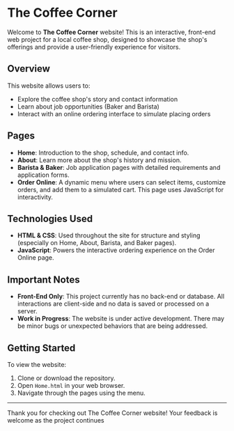 # The Coffee Corner

Welcome to **The Coffee Corner** website! This is an interactive, front-end web project for a local coffee shop, designed to showcase the shop's offerings and provide a user-friendly experience for visitors.

## Overview

This website allows users to:
- Explore the coffee shop's story and contact information
- Learn about job opportunities (Baker and Barista)
- Interact with an online ordering interface to simulate placing orders

## Pages

- **Home**: Introduction to the shop, schedule, and contact info.  
- **About**: Learn more about the shop's history and mission.  
- **Barista & Baker**: Job application pages with detailed requirements and application forms.  
- **Order Online**: A dynamic menu where users can select items, customize orders, and add them to a simulated cart. This page uses JavaScript for interactivity.

## Technologies Used

- **HTML & CSS**: Used throughout the site for structure and styling (especially on Home, About, Barista, and Baker pages).
- **JavaScript**: Powers the interactive ordering experience on the Order Online page.

## Important Notes

- **Front-End Only**: This project currently has no back-end or database. All interactions are client-side and no data is saved or processed on a server.
- **Work in Progress**: The website is under active development. There may be minor bugs or unexpected behaviors that are being addressed.

## Getting Started

To view the website:
1. Clone or download the repository.
2. Open `Home.html` in your web browser.
3. Navigate through the pages using the menu.

---

Thank you for checking out The Coffee Corner website! Your feedback is welcome as the project continues
